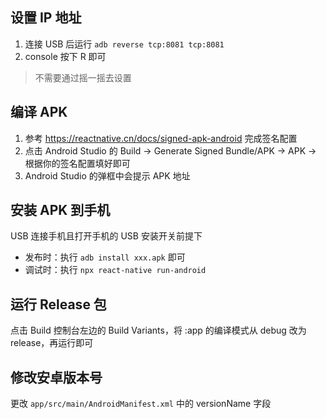 ## 设置 IP 地址
1. 连接 USB 后运行 `adb reverse tcp:8081 tcp:8081`
2. console 按下 R 即可

> 不需要通过摇一摇去设置

## 编译 APK
1. 参考 https://reactnative.cn/docs/signed-apk-android 完成签名配置
2. 点击 Android Studio 的 Build -> Generate Signed Bundle/APK -> APK -> 根据你的签名配置填好即可
3. Android Studio 的弹框中会提示 APK 地址

## 安装 APK 到手机
USB 连接手机且打开手机的 USB 安装开关前提下

+ 发布时：执行 `adb install xxx.apk` 即可
+ 调试时：执行 `npx react-native run-android`

## 运行 Release 包
点击 Build 控制台左边的 Build Variants，将 :app 的编译模式从 debug 改为 release，再运行即可


## 修改安卓版本号
更改 `app/src/main/AndroidManifest.xml` 中的 versionName 字段